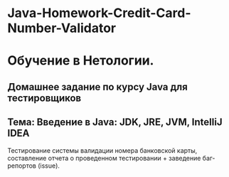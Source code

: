 # Java-Homework-Credit-Card-Number-Validator

# Обучение в Нетологии.

## Домашнее задание по курсу Java для тестировщиков

## Тема: Введение в Java: JDK, JRE, JVM, IntelliJ IDEA

Тестирование системы  валидации номера банковской карты, составление отчета о проведенном тестировании + заведение баг-репортов (issue).
